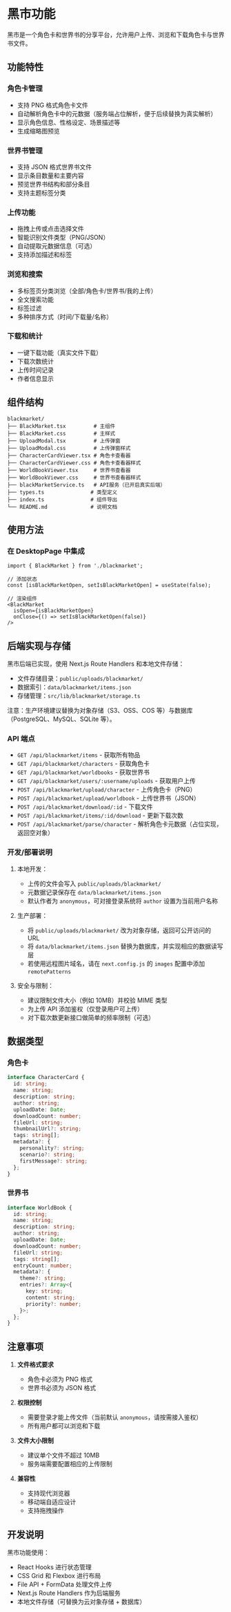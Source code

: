 # 黑市功能

黑市是一个角色卡和世界书的分享平台，允许用户上传、浏览和下载角色卡与世界书文件。

## 功能特性

### 角色卡管理
- 支持 PNG 格式角色卡文件
- 自动解析角色卡中的元数据（服务端占位解析，便于后续替换为真实解析）
- 显示角色信息、性格设定、场景描述等
- 生成缩略图预览

### 世界书管理
- 支持 JSON 格式世界书文件
- 显示条目数量和主要内容
- 预览世界书结构和部分条目
- 支持主题标签分类

### 上传功能
- 拖拽上传或点击选择文件
- 智能识别文件类型（PNG/JSON）
- 自动提取元数据信息（可选）
- 支持添加描述和标签

### 浏览和搜索
- 多标签页分类浏览（全部/角色卡/世界书/我的上传）
- 全文搜索功能
- 标签过滤
- 多种排序方式（时间/下载量/名称）

### 下载和统计
- 一键下载功能（真实文件下载）
- 下载次数统计
- 上传时间记录
- 作者信息显示

## 组件结构

```
blackmarket/
├── BlackMarket.tsx         # 主组件
├── BlackMarket.css         # 主样式
├── UploadModal.tsx         # 上传弹窗
├── UploadModal.css         # 上传弹窗样式
├── CharacterCardViewer.tsx # 角色卡查看器
├── CharacterCardViewer.css # 角色卡查看器样式
├── WorldBookViewer.tsx     # 世界书查看器
├── WorldBookViewer.css     # 世界书查看器样式
├── blackMarketService.ts   # API服务（已开启真实后端）
├── types.ts               # 类型定义
├── index.ts               # 组件导出
└── README.md              # 说明文档
```

## 使用方法

### 在 DesktopPage 中集成

```tsx
import { BlackMarket } from './blackmarket';

// 添加状态
const [isBlackMarketOpen, setIsBlackMarketOpen] = useState(false);

// 渲染组件
<BlackMarket
  isOpen={isBlackMarketOpen}
  onClose={() => setIsBlackMarketOpen(false)}
/>
```

## 后端实现与存储

黑市后端已实现，使用 Next.js Route Handlers 和本地文件存储：
- 文件存储目录：`public/uploads/blackmarket/`
- 数据索引：`data/blackmarket/items.json`
- 存储管理：`src/lib/blackmarket/storage.ts`

注意：生产环境建议替换为对象存储（S3、OSS、COS 等）与数据库（PostgreSQL、MySQL、SQLite 等）。

### API 端点

- `GET /api/blackmarket/items` - 获取所有物品
- `GET /api/blackmarket/characters` - 获取角色卡
- `GET /api/blackmarket/worldbooks` - 获取世界书
- `GET /api/blackmarket/users/:username/uploads` - 获取用户上传
- `POST /api/blackmarket/upload/character` - 上传角色卡（PNG）
- `POST /api/blackmarket/upload/worldbook` - 上传世界书（JSON）
- `POST /api/blackmarket/download/:id` - 下载文件
- `POST /api/blackmarket/items/:id/download` - 更新下载次数
- `POST /api/blackmarket/parse/character` - 解析角色卡元数据（占位实现，返回空对象）

### 开发/部署说明

1. 本地开发：
   - 上传的文件会写入 `public/uploads/blackmarket/`
   - 元数据记录保存在 `data/blackmarket/items.json`
   - 默认作者为 `anonymous`，可对接登录系统将 `author` 设置为当前用户名称

2. 生产部署：
   - 将 `public/uploads/blackmarket/` 改为对象存储，返回可公开访问的 URL
   - 将 `data/blackmarket/items.json` 替换为数据库，并实现相应的数据读写层
   - 若使用远程图片域名，请在 `next.config.js` 的 `images` 配置中添加 `remotePatterns`

3. 安全与限制：
   - 建议限制文件大小（例如 10MB）并校验 MIME 类型
   - 为上传 API 添加鉴权（仅登录用户可上传）
   - 对下载次数更新接口做简单的频率限制（可选）

## 数据类型

### 角色卡
```typescript
interface CharacterCard {
  id: string;
  name: string;
  description: string;
  author: string;
  uploadDate: Date;
  downloadCount: number;
  fileUrl: string;
  thumbnailUrl?: string;
  tags: string[];
  metadata?: {
    personality?: string;
    scenario?: string;
    firstMessage?: string;
  };
}
```

### 世界书
```typescript
interface WorldBook {
  id: string;
  name: string;
  description: string;
  author: string;
  uploadDate: Date;
  downloadCount: number;
  fileUrl: string;
  tags: string[];
  entryCount: number;
  metadata?: {
    theme?: string;
    entries?: Array<{
      key: string;
      content: string;
      priority?: number;
    }>;
  };
}
```

## 注意事项

1. **文件格式要求**
   - 角色卡必须为 PNG 格式
   - 世界书必须为 JSON 格式

2. **权限控制**
   - 需要登录才能上传文件（当前默认 `anonymous`，请按需接入鉴权）
   - 所有用户都可以浏览和下载

3. **文件大小限制**
   - 建议单个文件不超过 10MB
   - 服务端需要配置相应的上传限制

4. **兼容性**
   - 支持现代浏览器
   - 移动端自适应设计
   - 支持拖拽操作

## 开发说明

黑市功能使用：
- React Hooks 进行状态管理
- CSS Grid 和 Flexbox 进行布局
- File API + FormData 处理文件上传
- Next.js Route Handlers 作为后端服务
- 本地文件存储（可替换为云对象存储 + 数据库）
